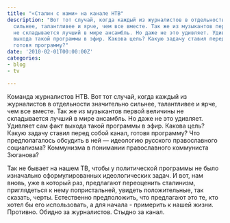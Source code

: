 ```yaml
---
title: "«Сталин с нами» на канале НТВ"
description: "Вот тот случай, когда каждый из журналистов в отдельности значительно
  сильнее, талантливее и ярче, чем все вместе. Так же из музыкантов первой величины
  не складывается лучший в мире ансамбль. Но даже не это удивляет. Удивляет сам факт
  выхода такой программы в эфир. Какова цель? Какую задачу ставил перед собой канал,
  готовя программу?"
date: '2010-02-01T00:00:00Z'
categories:
- blog
- tv

---
```

Команда журналистов НТВ. Вот тот случай, когда каждый из журналистов в отдельности значительно сильнее, талантливее и ярче, чем все вместе. Так же из музыкантов первой величины не складывается лучший в мире ансамбль. Но даже не это удивляет. Удивляет сам факт выхода такой программы в эфир. Какова цель? Какую задачу ставил перед собой канал, готовя программу? Что предполагалось обсудить в ней —&nbsp;идеологию русского православного социализма? Коммунизма в понимании православного коммуниста Зюганова? 

Так не бывает на нашем ТВ, чтобы у политической программы не было изначально сформулированных идеологических задач. И вот, нам вновь, уже в который раз, предлагают переоценить сталинизм, приглядеться к нему попристальней, увидеть положительные, так сказать, черты. Естественно предположить, что предлагают это те, кто хотел бы его использовать, а для начала - примерить к нашей жизни. Противно. Обидно за журналистов. Стыдно за канал.



